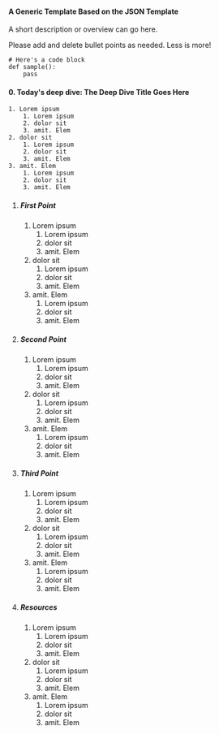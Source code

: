 

#### A Generic Template Based on the JSON Template

A short description or overview can go here.

Please add and delete bullet points as needed. Less is more!

    # Here's a code block
    def sample():
        pass

#### 0. Today's deep dive: The Deep Dive Title Goes Here
    1. Lorem ipsum
        1. Lorem ipsum
        2. dolor sit
        3. amit. Elem
    2. dolor sit
        1. Lorem ipsum
        2. dolor sit
        3. amit. Elem
    3. amit. Elem
        1. Lorem ipsum
        2. dolor sit
        3. amit. Elem


1. ##### First Point
    1. Lorem ipsum
        1. Lorem ipsum
        2. dolor sit
        3. amit. Elem
    2. dolor sit
        1. Lorem ipsum
        2. dolor sit
        3. amit. Elem
    3. amit. Elem
        1. Lorem ipsum
        2. dolor sit
        3. amit. Elem

2. ##### Second Point
    1. Lorem ipsum
        1. Lorem ipsum
        2. dolor sit
        3. amit. Elem
    2. dolor sit
        1. Lorem ipsum
        2. dolor sit
        3. amit. Elem
    3. amit. Elem
        1. Lorem ipsum
        2. dolor sit
        3. amit. Elem

3. ##### Third Point
    1. Lorem ipsum
        1. Lorem ipsum
        2. dolor sit
        3. amit. Elem
    2. dolor sit
        1. Lorem ipsum
        2. dolor sit
        3. amit. Elem
    3. amit. Elem
        1. Lorem ipsum
        2. dolor sit
        3. amit. Elem

4. ##### Resources
    1. Lorem ipsum
        1. Lorem ipsum
        2. dolor sit
        3. amit. Elem
    2. dolor sit
        1. Lorem ipsum
        2. dolor sit
        3. amit. Elem
    3. amit. Elem
        1. Lorem ipsum
        2. dolor sit
        3. amit. Elem
